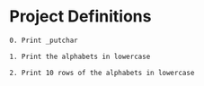 
# Project Definitions

```bash
0. Print _putchar

1. Print the alphabets in lowercase

2. Print 10 rows of the alphabets in lowercase
```
